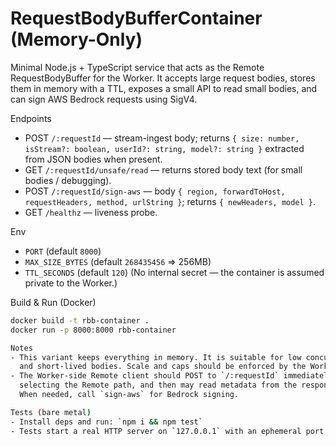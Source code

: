 RequestBodyBufferContainer (Memory-Only)
=======================================

Minimal Node.js + TypeScript service that acts as the Remote RequestBodyBuffer
for the Worker. It accepts large request bodies, stores them in memory with a
TTL, exposes a small API to read small bodies, and can sign AWS Bedrock
requests using SigV4.

Endpoints
- POST `/:requestId` — stream-ingest body; returns `{ size: number, isStream?: boolean, userId?: string, model?: string }` extracted from JSON bodies when present.
- GET `/:requestId/unsafe/read` — returns stored body text (for small bodies / debugging).
- POST `/:requestId/sign-aws` — body `{ region, forwardToHost, requestHeaders, method, urlString }`; returns `{ newHeaders, model }`.
- GET `/healthz` — liveness probe.

Env
- `PORT` (default `8000`)
- `MAX_SIZE_BYTES` (default `268435456` => 256MB)
- `TTL_SECONDS` (default `120`)
  (No internal secret — the container is assumed private to the Worker.)

Build & Run (Docker)
```bash
docker build -t rbb-container .
docker run -p 8000:8000 rbb-container

Notes
- This variant keeps everything in memory. It is suitable for low concurrency
  and short-lived bodies. Scale and caps should be enforced by the Worker.
- The Worker-side Remote client should POST to `/:requestId` immediately after
  selecting the Remote path, and then may read metadata from the response (e.g., `isStream`, `userId`, `model`).
  When needed, call `sign-aws` for Bedrock signing.

Tests (bare metal)
- Install deps and run: `npm i && npm test`
- Tests start a real HTTP server on `127.0.0.1` with an ephemeral port and use `fetch` for requests.
